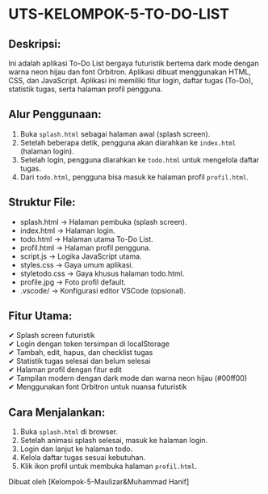 UTS-KELOMPOK-5-TO-DO-LIST
===================================

Deskripsi:
-----------
Ini adalah aplikasi To-Do List bergaya futuristik bertema dark mode dengan warna neon hijau dan
font Orbitron. Aplikasi dibuat menggunakan HTML, CSS, dan JavaScript. Aplikasi ini memiliki fitur
login, daftar tugas (To-Do), statistik tugas, serta halaman profil pengguna.

Alur Penggunaan:
-----------------
1. Buka `splash.html` sebagai halaman awal (splash screen).
2. Setelah beberapa detik, pengguna akan diarahkan ke `index.html` (halaman login).
3. Setelah login, pengguna diarahkan ke `todo.html` untuk mengelola daftar tugas.
4. Dari `todo.html`, pengguna bisa masuk ke halaman profil `profil.html`.

Struktur File:
--------------
- splash.html         → Halaman pembuka (splash screen).
- index.html          → Halaman login.
- todo.html           → Halaman utama To-Do List.
- profil.html         → Halaman profil pengguna.
- script.js           → Logika JavaScript utama.
- styles.css          → Gaya umum aplikasi.
- styletodo.css       → Gaya khusus halaman todo.html.
- profile.jpg         → Foto profil default.
- .vscode/            → Konfigurasi editor VSCode (opsional).

Fitur Utama:
------------
✔ Splash screen futuristik  
✔ Login dengan token tersimpan di localStorage  
✔ Tambah, edit, hapus, dan checklist tugas  
✔ Statistik tugas selesai dan belum selesai  
✔ Halaman profil dengan fitur edit  
✔ Tampilan modern dengan dark mode dan warna neon hijau (#00ff00)  
✔ Menggunakan font Orbitron untuk nuansa futuristik  

Cara Menjalankan:
------------------
1. Buka `splash.html` di browser.
2. Setelah animasi splash selesai, masuk ke halaman login.
3. Login dan lanjut ke halaman todo.
4. Kelola daftar tugas sesuai kebutuhan.
5. Klik ikon profil untuk membuka halaman `profil.html`.


Dibuat oleh [Kelompok-5-Maulizar&Muhammad Hanif]

